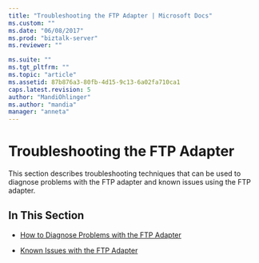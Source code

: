 ```yaml
---
title: "Troubleshooting the FTP Adapter | Microsoft Docs"
ms.custom: ""
ms.date: "06/08/2017"
ms.prod: "biztalk-server"
ms.reviewer: ""

ms.suite: ""
ms.tgt_pltfrm: ""
ms.topic: "article"
ms.assetid: 87b876a3-80fb-4d15-9c13-6a02fa710ca1
caps.latest.revision: 5
author: "MandiOhlinger"
ms.author: "mandia"
manager: "anneta"
---
```

# Troubleshooting the FTP Adapter
This section describes troubleshooting techniques that can be used to diagnose problems with the FTP adapter and known issues using the FTP adapter.  
  
## In This Section  
  
-   [How to Diagnose Problems with the FTP Adapter](../core/how-to-diagnose-problems-with-the-ftp-adapter.md)  
  
-   [Known Issues with the FTP Adapter](../core/known-issues-with-the-ftp-adapter.md)